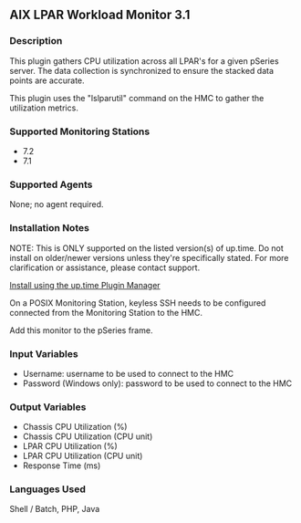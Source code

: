 ## AIX LPAR Workload Monitor 3.1

### Description
This plugin gathers CPU utilization across all LPAR's for a given pSeries server. The data collection is synchronized to ensure the stacked data points are accurate. 

This plugin uses the "lslparutil" command on the HMC to gather the utilization metrics.

### Supported Monitoring Stations
* 7.2
* 7.1

### Supported Agents
None; no agent required.

### Installation Notes
NOTE: This is ONLY supported on the listed version(s) of up.time. Do not install on older/newer versions unless they're specifically stated. For more clarification or assistance, please contact support.

[Install using the up.time Plugin Manager](https://github.com/uptimesoftware/uptime-plugin-manager)

On a POSIX Monitoring Station, keyless SSH needs to be configured connected from the Monitoring Station to the HMC. 

Add this monitor to the pSeries frame. 


### Input Variables
* Username: username to be used to connect to the HMC
* Password (Windows only): password to be used to connect to the HMC

### Output Variables
* Chassis CPU Utilization (%)
* Chassis CPU Utilization (CPU unit)
* LPAR CPU Utilization (%)
* LPAR CPU Utilization (CPU unit)
* Response Time (ms)

### Languages Used
Shell / Batch, PHP, Java


